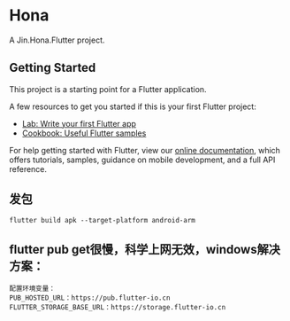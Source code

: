 # Hona

A Jin.Hona.Flutter project.

## Getting Started

This project is a starting point for a Flutter application.

A few resources to get you started if this is your first Flutter project:

- [Lab: Write your first Flutter app](https://flutter.dev/docs/get-started/codelab)
- [Cookbook: Useful Flutter samples](https://flutter.dev/docs/cookbook)

For help getting started with Flutter, view our
[online documentation](https://flutter.dev/docs), which offers tutorials,
samples, guidance on mobile development, and a full API reference.

## 发包
    flutter build apk --target-platform android-arm

## flutter pub get很慢，科学上网无效，windows解决方案：
    配置环境变量：
    PUB_HOSTED_URL：https://pub.flutter-io.cn
    FLUTTER_STORAGE_BASE_URL：https://storage.flutter-io.cn